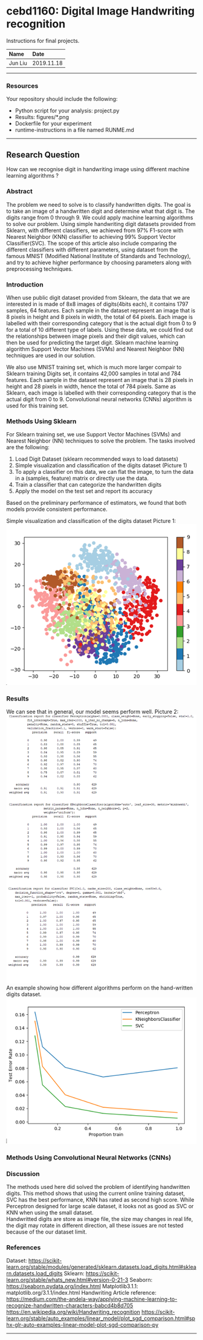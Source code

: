 # cebd1160: Digital Image Handwriting recognition
Instructions for final projects.

| Name | Date |
|:-------|:---------------|
|Jun Liu | 2019.11.18|

-----

### Resources
Your repository should include the following:

- Python script for your analysis: project.py
- Results: figures/*.png
- Dockerfile for your experiment
- runtime-instructions in a file named RUNME.md

-----

## Research Question

How can we recognise digit in handwriting image using different machine learning algorithms ? 
### Abstract
The problem we need to solve is to classify handwritten digits. The goal is to take an image of a handwritten digit and determine what that digit is. The digits range from 0 through 9. We could apply machine learning algorithms to solve our problem. Using simple handwriting digit datasets provided from Sklearn, with different classifiers, we achieved from 97% F1-score with Nearest Neighbor (KNN) classifier to achieving 99% Support Vector Classifier(SVC). The scope of this article also include comparing the different classifiers with different parameters, using dataset from the famous MNIST (Modified National Institute of Standards and Technology), and try to achieve higher performance by choosing parameters along with preprocessing techniques.
### Introduction
When use public digit dataset provided from Sklearn, the data that we are interested in is made of 8x8 images of digits(4bits each), it contains 1797 samples, 64 features. Each sample in the dataset represent an image that is 8 pixels in height and 8 pixels in width, the total of 64 pixels. Each image is labelled with their corresponding category that is the actual digit from 0 to 9 for a total of 10 different type of labels. Using these data, we could find out the relationships between image pixels and their digit values, which can then be used for predicting the target digit. Sklearn machine learning algorithm Support Vector Machines (SVMs) and Nearest Neighbor (NN) techniques are used in our solution.

We also use MNIST training set, which is much more larger compair to Sklearn training Digits set, it contains 42,000 samples in total and 784 features. Each sample in the dataset represent an image that is 28 pixels in height and 28 pixels in width, hence the total of 784 pixels. Same as Sklearn,  each image is labelled with their corresponding category that is the actual digit from 0 to 9. Convolutional neural networks (CNNs) algorithm is used for this training set.

### Methods Using Sklearn
For Sklearn training set, we use Support Vector Machines (SVMs) and Nearest Neighbor (NN) techniques to solve the problem. The tasks involved are the following:

1. Load Digit Dataset (sklearn recommended ways to load datasets)
2. Simple visualization and classification of the digits dataset (Picture 1)
3. To apply a classifier on this data, we can flat the image, to turn the data in a (samples, feature) matrix or directly use the data.
4. Train a classifier that can categorize the handwritten digits
5. Apply the model on the test set and report its accuracy

Based on the preliminary performance of estimators, we found that both models provide consistent performance. 

Simple visualization and classification of the digits dataset
Picture 1:
![matrix](./figures/PrincipalComponentAnalysis.png)
### Results
We can see that in general, our model seems perform well. 
Picture 2: 
![matrix](./figures/Scores.png)
An example showing how different algorithms perform on the hand-written digits dataset.
![matrix](./figures/Comparation.png)

### Methods Using Convolutional Neural Networks (CNNs) 

### Discussion
The methods used here did solved the problem of identifying handwritten digits. This method shows that using the current online training dataset, SVC has the best performance, KNN has rated as second high score. While Perceptron designed for large scale dataset, it looks not as good as SVC or KNN when using the small dataset.   
Handwritted digits are store as image file, the size may changes in real life, the digit may rotate in different direction, all these issues are not tested because of the our dataset limit.  
### References
Dataset: https://scikit-learn.org/stable/modules/generated/sklearn.datasets.load_digits.html#sklearn.datasets.load_digits
Sklearn: https://scikit-learn.org/stable/whats_new.html#version-0-21-3
Seaborn: https://seaborn.pydata.org/index.html
Matplotlib3.1.1: matplotlib.org/3.1.1/index.html
Handwriting Article reference:
https://medium.com/the-andela-way/applying-machine-learning-to-recognize-handwritten-characters-babcd4b8d705
https://en.wikipedia.org/wiki/Handwriting_recognition
https://scikit-learn.org/stable/auto_examples/linear_model/plot_sgd_comparison.html#sphx-glr-auto-examples-linear-model-plot-sgd-comparison-py

-------
